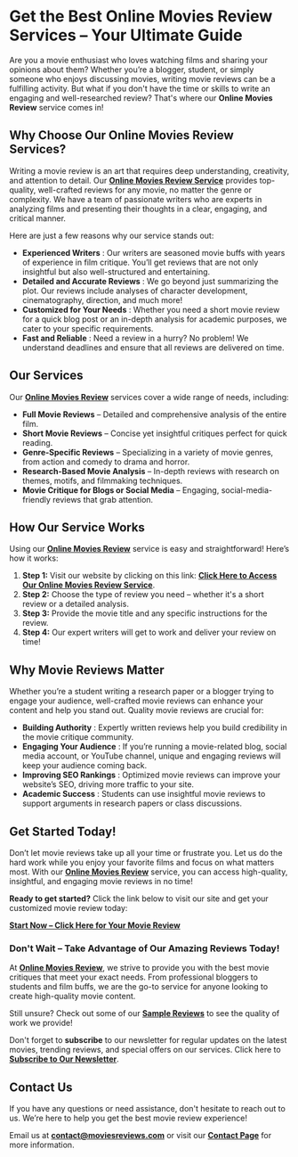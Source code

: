 # Get the Best Online Movies Review Services – Your Ultimate Guide

Are you a movie enthusiast who loves watching films and sharing your opinions about them? Whether you’re a blogger, student, or simply someone who enjoys discussing movies, writing movie reviews can be a fulfilling activity. But what if you don't have the time or skills to write an engaging and well-researched review? That's where our **Online Movies Review** service comes in!

## Why Choose Our Online Movies Review Services?

Writing a movie review is an art that requires deep understanding, creativity, and attention to detail. Our [**Online Movies Review Service**](https://tinyurl.com/topessay?keyword=online+movies+review) provides top-quality, well-crafted reviews for any movie, no matter the genre or complexity. We have a team of passionate writers who are experts in analyzing films and presenting their thoughts in a clear, engaging, and critical manner.

Here are just a few reasons why our service stands out:

- **Experienced Writers** : Our writers are seasoned movie buffs with years of experience in film critique. You’ll get reviews that are not only insightful but also well-structured and entertaining.
- **Detailed and Accurate Reviews** : We go beyond just summarizing the plot. Our reviews include analyses of character development, cinematography, direction, and much more!
- **Customized for Your Needs** : Whether you need a short movie review for a quick blog post or an in-depth analysis for academic purposes, we cater to your specific requirements.
- **Fast and Reliable** : Need a review in a hurry? No problem! We understand deadlines and ensure that all reviews are delivered on time.

## Our Services

Our [**Online Movies Review**](https://tinyurl.com/topessay?keyword=online+movies+review) services cover a wide range of needs, including:

- **Full Movie Reviews** – Detailed and comprehensive analysis of the entire film.
- **Short Movie Reviews** – Concise yet insightful critiques perfect for quick reading.
- **Genre-Specific Reviews** – Specializing in a variety of movie genres, from action and comedy to drama and horror.
- **Research-Based Movie Analysis** – In-depth reviews with research on themes, motifs, and filmmaking techniques.
- **Movie Critique for Blogs or Social Media** – Engaging, social-media-friendly reviews that grab attention.

## How Our Service Works

Using our [**Online Movies Review**](https://tinyurl.com/topessay?keyword=online+movies+review) service is easy and straightforward! Here’s how it works:

1. **Step 1:** Visit our website by clicking on this link: [**Click Here to Access Our Online Movies Review Service**](https://tinyurl.com/topessay?keyword=online+movies+review).
2. **Step 2:** Choose the type of review you need – whether it's a short review or a detailed analysis.
3. **Step 3:** Provide the movie title and any specific instructions for the review.
4. **Step 4:** Our expert writers will get to work and deliver your review on time!

## Why Movie Reviews Matter

Whether you’re a student writing a research paper or a blogger trying to engage your audience, well-crafted movie reviews can enhance your content and help you stand out. Quality movie reviews are crucial for:

- **Building Authority** : Expertly written reviews help you build credibility in the movie critique community.
- **Engaging Your Audience** : If you’re running a movie-related blog, social media account, or YouTube channel, unique and engaging reviews will keep your audience coming back.
- **Improving SEO Rankings** : Optimized movie reviews can improve your website’s SEO, driving more traffic to your site.
- **Academic Success** : Students can use insightful movie reviews to support arguments in research papers or class discussions.

## Get Started Today!

Don’t let movie reviews take up all your time or frustrate you. Let us do the hard work while you enjoy your favorite films and focus on what matters most. With our [**Online Movies Review**](https://tinyurl.com/topessay?keyword=online+movies+review) service, you can access high-quality, insightful, and engaging movie reviews in no time!

**Ready to get started?** Click the link below to visit our site and get your customized movie review today:

[**Start Now – Click Here for Your Movie Review**](https://tinyurl.com/topessay?keyword=online+movies+review)

### Don't Wait – Take Advantage of Our Amazing Reviews Today!

At [**Online Movies Review**](https://tinyurl.com/topessay?keyword=online+movies+review), we strive to provide you with the best movie critiques that meet your exact needs. From professional bloggers to students and film buffs, we are the go-to service for anyone looking to create high-quality movie content.

Still unsure? Check out some of our [**Sample Reviews**](https://tinyurl.com/topessay?keyword=online+movies+review) to see the quality of work we provide!

Don't forget to **subscribe** to our newsletter for regular updates on the latest movies, trending reviews, and special offers on our services. Click here to [**Subscribe to Our Newsletter**](https://tinyurl.com/topessay?keyword=online+movies+review).

## Contact Us

If you have any questions or need assistance, don't hesitate to reach out to us. We’re here to help you get the best movie review experience!

Email us at [**contact@moviesreviews.com**](mailto:contact@moviesreviews.com) or visit our [**Contact Page**](https://tinyurl.com/topessay?keyword=online+movies+review) for more information.
